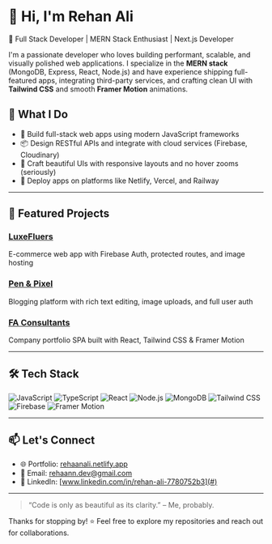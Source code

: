# 👋 Hi, I'm Rehan Ali

🎯 Full Stack Developer | MERN Stack Enthusiast | Next.js Developer

I'm a passionate developer who loves building performant, scalable, and visually polished web applications. I specialize in the **MERN stack** (MongoDB, Express, React, Node.js) and have experience shipping full-featured apps, integrating third-party services, and crafting clean UI with **Tailwind CSS** and smooth **Framer Motion** animations.

## 🧠 What I Do

- 🔨 Build full-stack web apps using modern JavaScript frameworks
- 📦 Design RESTful APIs and integrate with cloud services (Firebase, Cloudinary)
- 🎨 Craft beautiful UIs with responsive layouts and no hover zooms (seriously)
- 🚀 Deploy apps on platforms like Netlify, Vercel, and Railway

---

## 📌 Featured Projects

### [LuxeFluers](https://luxefluers.netlify.app)
E-commerce web app with Firebase Auth, protected routes, and image hosting

### [Pen & Pixel](https://penandpixel.netlify.app)
Blogging platform with rich text editing, image uploads, and full user auth

### [FA Consultants](https://faconsultants.co/)
Company portfolio SPA built with React, Tailwind CSS & Framer Motion

---

## 🛠️ Tech Stack

![JavaScript](https://img.shields.io/badge/JavaScript-F7DF1E?style=flat&logo=javascript&logoColor=black)
![TypeScript](https://img.shields.io/badge/TypeScript-007ACC?style=flat&logo=typescript&logoColor=white)
![React](https://img.shields.io/badge/React-20232A?style=flat&logo=react&logoColor=61DAFB)
![Node.js](https://img.shields.io/badge/Node.js-339933?style=flat&logo=node.js&logoColor=white)
![MongoDB](https://img.shields.io/badge/MongoDB-4EA94B?style=flat&logo=mongodb&logoColor=white)
![Tailwind CSS](https://img.shields.io/badge/TailwindCSS-06B6D4?style=flat&logo=tailwind-css&logoColor=white)
![Firebase](https://img.shields.io/badge/Firebase-FFCA28?style=flat&logo=firebase&logoColor=black)
![Framer Motion](https://img.shields.io/badge/Framer--Motion-EF4A72?style=flat&logo=framer&logoColor=white)

---

## 📫 Let's Connect

- 🌐 Portfolio: [rehaanali.netlify.app](https://rehaanali.netlify.app)
- 📩 Email: [rehaann.dev@gmail.com](mailto:rehaann.dev@gmail.com)
- 💼 LinkedIn: [www.linkedin.com/in/rehan-ali-7780752b3](#)

---

> “Code is only as beautiful as its clarity.” – Me, probably.

Thanks for stopping by! ⭐ Feel free to explore my repositories and reach out for collaborations.
